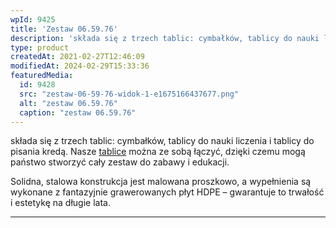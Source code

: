 ```yaml
---
wpId: 9425
title: 'Zestaw 06.59.76'
description: 'składa się z trzech tablic: cymbałków, tablicy do nauki liczenia i tablicy do pisania kredą. Nasze tablice można ze sobą łączyć, dzięki czemu mogą państwo stworzyć cały zestaw do zabawy i edukacji. Solidna, stalowa konstrukcja jest malowana proszkowo, a wypełnienia są wykonane z fantazyjnie grawerowanych płyt HDPE – gwarantuje to trwałość i estetykę na długie ...'
type: product
createdAt: 2021-02-27T12:46:09
modifiedAt: 2024-02-29T15:33:36
featuredMedia:
  id: 9428
  src: "zestaw-06-59-76-widok-1-e1675166437677.png"
  alt: "zestaw 06.59.76"
  caption: "zestaw 06.59.76"
---
```



składa się z trzech tablic: cymbałków, tablicy do nauki liczenia i tablicy do pisania kredą. Nasze [tablice](https://comes.pl/kategoria/place-zabaw/tablice-edukacyjne/) można ze sobą łączyć, dzięki czemu mogą państwo stworzyć cały zestaw do zabawy i edukacji.

Solidna, stalowa konstrukcja jest malowana proszkowo, a wypełnienia są wykonane z fantazyjnie grawerowanych płyt HDPE – gwarantuje to trwałość i estetykę na długie lata.

* * *